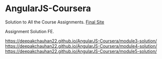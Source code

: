 # AngularJS-Coursera

Solution to All the Course Assignments.
[Final Site](https://deepakchauhan22.github.io/AngularJS-Coursera/module5-solution/)

Assignment Solution FE.

https://deepakchauhan22.github.io/AngularJS-Coursera/module3-solution/
https://deepakchauhan22.github.io/AngularJS-Coursera/module4-solution/
https://deepakchauhan22.github.io/AngularJS-Coursera/module5-solution/
